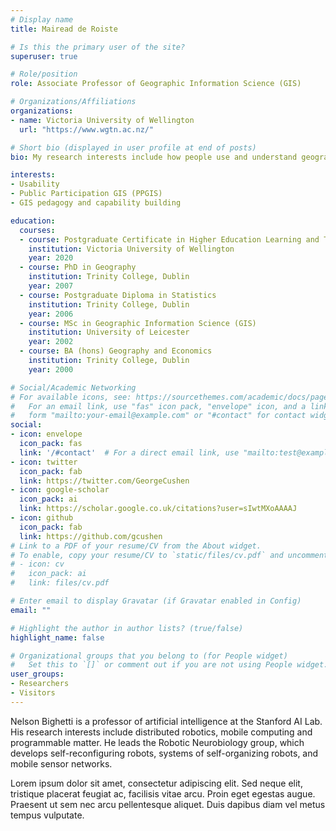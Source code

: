 ```yaml
---
# Display name
title: Mairead de Roiste

# Is this the primary user of the site?
superuser: true

# Role/position
role: Associate Professor of Geographic Information Science (GIS)

# Organizations/Affiliations
organizations:
- name: Victoria University of Wellington
  url: "https://www.wgtn.ac.nz/"

# Short bio (displayed in user profile at end of posts)
bio: My research interests include how people use and understand geographic information and systems incorporating usability, geovisualization, and public participation GIS and understanding GIS pedagogy and capability building.

interests:
- Usability
- Public Participation GIS (PPGIS)
- GIS pedagogy and capability building

education:
  courses:
  - course: Postgraduate Certificate in Higher Education Learning and Teaching 
    institution: Victoria University of Wellington
    year: 2020
  - course: PhD in Geography
    institution: Trinity College, Dublin
    year: 2007
  - course: Postgraduate Diploma in Statistics
    institution: Trinity College, Dublin
    year: 2006
  - course: MSc in Geographic Information Science (GIS)
    institution: University of Leicester
    year: 2002
  - course: BA (hons) Geography and Economics
    institution: Trinity College, Dublin
    year: 2000

# Social/Academic Networking
# For available icons, see: https://sourcethemes.com/academic/docs/page-builder/#icons
#   For an email link, use "fas" icon pack, "envelope" icon, and a link in the
#   form "mailto:your-email@example.com" or "#contact" for contact widget.
social:
- icon: envelope
  icon_pack: fas
  link: '/#contact'  # For a direct email link, use "mailto:test@example.org".
- icon: twitter
  icon_pack: fab
  link: https://twitter.com/GeorgeCushen
- icon: google-scholar
  icon_pack: ai
  link: https://scholar.google.co.uk/citations?user=sIwtMXoAAAAJ
- icon: github
  icon_pack: fab
  link: https://github.com/gcushen
# Link to a PDF of your resume/CV from the About widget.
# To enable, copy your resume/CV to `static/files/cv.pdf` and uncomment the lines below.
# - icon: cv
#   icon_pack: ai
#   link: files/cv.pdf

# Enter email to display Gravatar (if Gravatar enabled in Config)
email: ""

# Highlight the author in author lists? (true/false)
highlight_name: false

# Organizational groups that you belong to (for People widget)
#   Set this to `[]` or comment out if you are not using People widget.
user_groups:
- Researchers
- Visitors
---
```


Nelson Bighetti is a professor of artificial intelligence at the Stanford AI Lab. His research interests include distributed robotics, mobile computing and programmable matter. He leads the Robotic Neurobiology group, which develops self-reconfiguring robots, systems of self-organizing robots, and mobile sensor networks.

Lorem ipsum dolor sit amet, consectetur adipiscing elit. Sed neque elit, tristique placerat feugiat ac, facilisis vitae arcu. Proin eget egestas augue. Praesent ut sem nec arcu pellentesque aliquet. Duis dapibus diam vel metus tempus vulputate.

